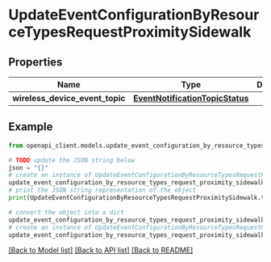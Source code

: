 # UpdateEventConfigurationByResourceTypesRequestProximitySidewalk


## Properties

Name | Type | Description | Notes
------------ | ------------- | ------------- | -------------
**wireless_device_event_topic** | [**EventNotificationTopicStatus**](EventNotificationTopicStatus.md) |  | [optional] 

## Example

```python
from openapi_client.models.update_event_configuration_by_resource_types_request_proximity_sidewalk import UpdateEventConfigurationByResourceTypesRequestProximitySidewalk

# TODO update the JSON string below
json = "{}"
# create an instance of UpdateEventConfigurationByResourceTypesRequestProximitySidewalk from a JSON string
update_event_configuration_by_resource_types_request_proximity_sidewalk_instance = UpdateEventConfigurationByResourceTypesRequestProximitySidewalk.from_json(json)
# print the JSON string representation of the object
print(UpdateEventConfigurationByResourceTypesRequestProximitySidewalk.to_json())

# convert the object into a dict
update_event_configuration_by_resource_types_request_proximity_sidewalk_dict = update_event_configuration_by_resource_types_request_proximity_sidewalk_instance.to_dict()
# create an instance of UpdateEventConfigurationByResourceTypesRequestProximitySidewalk from a dict
update_event_configuration_by_resource_types_request_proximity_sidewalk_from_dict = UpdateEventConfigurationByResourceTypesRequestProximitySidewalk.from_dict(update_event_configuration_by_resource_types_request_proximity_sidewalk_dict)
```
[[Back to Model list]](../README.md#documentation-for-models) [[Back to API list]](../README.md#documentation-for-api-endpoints) [[Back to README]](../README.md)


